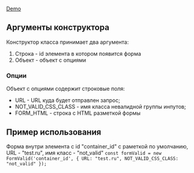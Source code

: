
[Demo](https://frostwolm.github.io/valid_form/)

## Аргументы конструктора
Конструктор класса принимает два аргумента:
1. Строка - id элемента в котором появится форма
2. Объект - объект с опциями

### Опции
Объект с опциями содержит строковые поля:
- URL - URL куда будет отправлен запрос;
- NOT_VALID_CSS_CLASS - имя класса невалидной группы инпутов;
- FORM_HTML - строка с HTML разметкой формы

## Пример использования
Форма внутри элемента с id "container_id" c раметкой по умолчанию, URL - "test.ru", имя класс - "not_valid"
`
const formValid = new FormValid('container_id', {
    URL: "test.ru",
    NOT_VALID_CSS_CLASS: "not_valid"
});
`